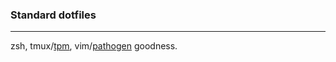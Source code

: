 ### Standard dotfiles
---

zsh, tmux/[tpm](https://github.com/tmux-plugins/tpm), vim/[pathogen](https://github.com/tpope/vim-pathogen) goodness.
